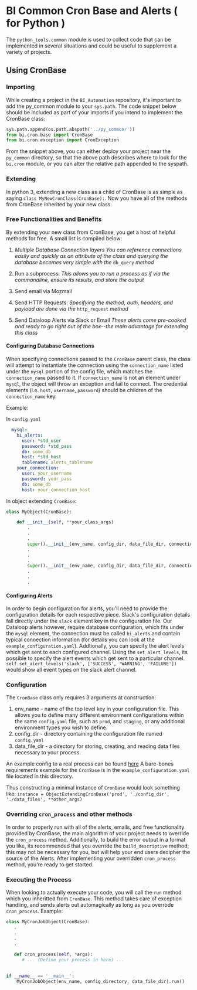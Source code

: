 # BI Common Cron Base and Alerts ( for Python )

The `python_tools.common` module is used to collect code that can be implemented in several situations and could be useful to supplement a variety of projects.

## Using CronBase
### Importing
While creating a project in the `BI_Automation` repository, it's important to add the py_common module to your `sys.path`. 
The code snippet below should be included as part of your imports if you intend to implement the CronBase class:
```python
sys.path.append(os.path.abspath('../py_common/'))
from bi.cron.base import CronBase
from bi.cron.exception import CronException
```

From the snippet above, you can either deploy your project near the `py_common` directory, so that the above path describes
where to look for the `bi.cron` module, or you can alter the relative path appended to the syspath.

### Extending
In python 3, extending a new class as a child of CronBase is as simple as saying `class MyNewCronClass(CronBase):`. Now 
you have all of the methods from CronBase inherited by your new class.

### Free Functionalities and Benefits
By extending your new class from CronBase, you get a host of helpful methods for free. A small list is compiled below:

1. *Multiple Database Connection layers*
   _You can reference connections easily and quickly as an attribute of the class and querying the database becomes very
    simple with the_ `db_query` _method_
2. Run a subprocess:
   _This allows you to run a process as if via the commandline, ensure its results, and store the output_
3. Send email via Mozmail

4. Send HTTP Requests:
  _Specifying the method, auth, headers, and payload are done via the_ `http_request` _method_
5. Send Dataloop Alerts via Slack or Email
  _These alerts come pre-cooked and ready to go right out of the box--the main advantage for extending this class_

#### Configuring Database Connections
When specifying connections passed to the `CronBase` parent class, the class will attempt to instantiate the connection 
using the `connection_name` listed under the `mysql` portion of the config file, which matches the `connection_name`
passed to it. If `connection_name` is not an element under `mysql`, the object will throw an exception and fail to connect.
The credential elements (i.e. `host`, `username`, `password`) should be children of the `connection_name` key.

Example:

In `config.yaml`
```yaml
  mysql:
    bi_alerts:
      user: *std_user
      password: *std_pass
      db: some_db
      host: *std_host
      tablename: alerts_tablename
    your_connection:
      user: your_username
      password: your_pass
      db: some_db
      host: your_connection_host
```

In object extending `CronBase`:

```python
class MyObject(CronBase):

    def __init__(self, **your_class_args)
        .
        .
        .
        super().__init__(env_name, config_dir, data_file_dir, connections=['your_connection']) # this works!
        .
        .
        .
        super().__init__(env_name, config_dir, data_file_dir, connections=['my_connection'])  # this will fail because of naming mismatch.
        .
        .
        .
```

#### Configuring Alerts
In order to begin configuration for alerts, you'll need to provide the configuration details for each respective piece. 
Slack's configuration details fall directly under the `slack` element key in the configuration file. Our Dataloop alerts
 however, require database configuration, which fits under the `mysql` element, the connection must be called `bi_alerts`
 and contain typical connection information (for details you can look at the `example_configuration.yaml`).
Addtionally, you can specify the alert levels which get sent to each configured channel. Using the `set_alert_levels`, 
its possible to specify the alert events which get sent to a particular channel. 
`self.set_alert_levels('slack', ['SUCCESS', 'WARNING', 'FAILURE'])` would show all event types on the slack alert channel.

### Configuration
The `CronBase` class only requires 3 arguments at construction:
1. env_name - name of the top level key in your configuration file. This allows you to define many different 
environment configurations within the same `config.yaml` file, such as `prod`, and `staging`, or any additional environment types you wish
to define.
2. config_dir - directory containing the configuration file named `config.yaml`
3. data_file_dir - a directory for storing, creating, and reading data files necessary to your process.

An example config to a real process can be found [here](https://github.com/seomoz/BI_Automation/blob/master/projects/zuora_export/config/config_example.yaml)
A bare-bones requirements example for the `CronBase` is in the `example_configuration.yaml` file located in this directory.

Thus constructing a minimal instance of `CronBase` would look something like: 
`instance = ObjectExtendingCronBase('prod', './config_dir', './data_files', **other_args)`

### Overriding `cron_process` and other methods
In order to properly run with all of the alerts, emails, and free functionality provided by CronBase, the main algorithm
 of your project needs to override the `cron_process` method. 
Additionally, to build the error output in a format you like, its recommended that you override the `build_descriptive` 
method; this may not be necessary for you, but will help your end users decipher the source of the Alerts.
After implementing your overridden `cron_process` method, you're ready to get started.

### Executing the Process
When looking to actually execute your code, you will call the `run` method which you inheritted from `CronBase`. This method takes care of exception handling, and sends alerts out automagically as long as you overrode `cron_process`.
Example:
```python
class MyCronJobObject(CronBase):
   .
   .
   .
   .
   
   def cron_process(self, *args):
      # ... (Define your process in here) ...
   

if __name__ == '__main__':
    MyCronJobObject(env_name, config_directory, data_file_dir).run()
```
